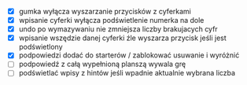 - [x] gumka wyłącza wyszarzanie przycisków z cyferkami
- [x] wpisanie cyferki wyłącza podświetlenie numerka na dole
- [x] undo po wymazywaniu nie zmniejsza liczby brakujacych cyfr
- [x] wpisanie wszędzie danej cyferki źle wyszarza przycisk jeśli jest podświetlony
- [x] podpowiedzi dodać do starterów / zablokować usuwanie i wyróżnić
- [ ] podpowiedź z całą wypełnioną planszą wywala grę
- [ ] podświetlać wpisy z hintów jeśli wpadnie aktualnie wybrana liczba
